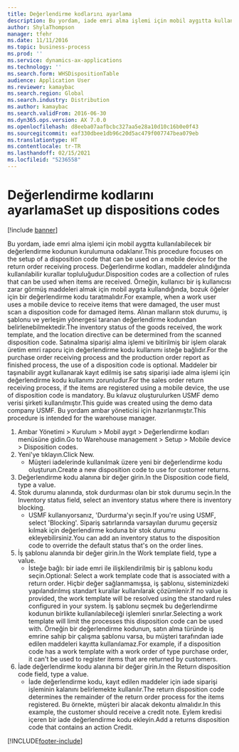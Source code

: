 ```yaml
---
title: Değerlendirme kodlarını ayarlama
description: Bu yordam, iade emri alma işlemi için mobil aygıtta kullanılabilecek bir değerlendirme kodunun kurulumuna odaklanır.
author: ShylaThompson
manager: tfehr
ms.date: 11/11/2016
ms.topic: business-process
ms.prod: ''
ms.service: dynamics-ax-applications
ms.technology: ''
ms.search.form: WHSDispositionTable
audience: Application User
ms.reviewer: kamaybac
ms.search.region: Global
ms.search.industry: Distribution
ms.author: kamaybac
ms.search.validFrom: 2016-06-30
ms.dyn365.ops.version: AX 7.0.0
ms.openlocfilehash: d8eeba07aafbcbc327aa5e28a10d10c16b0e0f43
ms.sourcegitcommit: eaf330dbee1db96c20d5ac479f007747bea079eb
ms.translationtype: HT
ms.contentlocale: tr-TR
ms.lasthandoff: 02/15/2021
ms.locfileid: "5236558"
---
```

# <a name="set-up-dispositions-codes"></a><span data-ttu-id="cdff6-103">Değerlendirme kodlarını ayarlama</span><span class="sxs-lookup"><span data-stu-id="cdff6-103">Set up dispositions codes</span></span>

[!include [banner](../../includes/banner.md)]

<span data-ttu-id="cdff6-104">Bu yordam, iade emri alma işlemi için mobil aygıtta kullanılabilecek bir değerlendirme kodunun kurulumuna odaklanır.</span><span class="sxs-lookup"><span data-stu-id="cdff6-104">This procedure focuses on the setup of a disposition code that can be used on a mobile device for the return order receiving process.</span></span> <span data-ttu-id="cdff6-105">Değerlendirme kodları, maddeler alındığında kullanılabilir kurallar topluluğudur.</span><span class="sxs-lookup"><span data-stu-id="cdff6-105">Disposition codes are a collection of rules that can be used when items are received.</span></span> <span data-ttu-id="cdff6-106">Örneğin, kullanıcı bir iş kullanıcısı zarar görmüş maddeleri almak için mobil aygıta kullandığında, bozuk öğeler için bir değerlendirme kodu taratmalıdır.</span><span class="sxs-lookup"><span data-stu-id="cdff6-106">For example, when a work user uses a mobile device to receive items that were damaged, the user must scan a disposition code for damaged items.</span></span> <span data-ttu-id="cdff6-107">Alınan malların stok durumu, iş şablonu ve yerleşim yönergesi taranan değerlendirme kodundan belirlenebilmektedir.</span><span class="sxs-lookup"><span data-stu-id="cdff6-107">The inventory status of the goods received, the work template, and the location directive can be determined from the scanned disposition code.</span></span> <span data-ttu-id="cdff6-108">Satınalma siparişi alma işlemi ve bitirilmiş bir işlem olarak üretim emri raporu için değerlendirme kodu kullanımı isteğe bağlıdır.</span><span class="sxs-lookup"><span data-stu-id="cdff6-108">For the purchase order receiving process and the production order report as finished process, the use of a disposition code is optional.</span></span> <span data-ttu-id="cdff6-109">Maddeler bir taşınabilir aygıt kullanarak kayıt edilmiş ise satış siparişi iade alma işlemi için değerlendirme kodu kullanımı zorunludur.</span><span class="sxs-lookup"><span data-stu-id="cdff6-109">For the sales order return receiving process, if the items are registered using a mobile device, the use of disposition code is mandatory.</span></span>  <span data-ttu-id="cdff6-110">Bu kılavuz oluşturulurken USMF demo verisi şirketi kullanılmıştır.</span><span class="sxs-lookup"><span data-stu-id="cdff6-110">This guide was created using the demo data company USMF.</span></span> <span data-ttu-id="cdff6-111">Bu yordam ambar yöneticisi için hazırlanmıştır.</span><span class="sxs-lookup"><span data-stu-id="cdff6-111">This procedure is intended for the warehouse manager.</span></span> 

1. <span data-ttu-id="cdff6-112">Ambar Yönetimi > Kurulum > Mobil aygıt > Değerlendirme kodları menüsüne gidin.</span><span class="sxs-lookup"><span data-stu-id="cdff6-112">Go to Warehouse management > Setup > Mobile device > Disposition codes.</span></span>
2. <span data-ttu-id="cdff6-113">Yeni'ye tıklayın.</span><span class="sxs-lookup"><span data-stu-id="cdff6-113">Click New.</span></span>
    * <span data-ttu-id="cdff6-114">Müşteri iadelerinde kullanılmak üzere yeni bir değerlendirme kodu oluşturun.</span><span class="sxs-lookup"><span data-stu-id="cdff6-114">Create a new disposition code to use for customer returns.</span></span>  
3. <span data-ttu-id="cdff6-115">Değerlendirme kodu alanına bir değer girin.</span><span class="sxs-lookup"><span data-stu-id="cdff6-115">In the Disposition code field, type a value.</span></span>
4. <span data-ttu-id="cdff6-116">Stok durumu alanında, stok durdurması olan bir stok durumu seçin.</span><span class="sxs-lookup"><span data-stu-id="cdff6-116">In the Inventory status field, select an inventory status where there is inventory blocking.</span></span>
    * <span data-ttu-id="cdff6-117">USMF kullanıyorsanız, 'Durdurma'yı seçin.</span><span class="sxs-lookup"><span data-stu-id="cdff6-117">If you're using USMF, select 'Blocking'.</span></span> <span data-ttu-id="cdff6-118">Sipariş satırlarında varsayılan durumu geçersiz kılmak için değerlendirme koduna bir stok durumu ekleyebilirsiniz.</span><span class="sxs-lookup"><span data-stu-id="cdff6-118">You can add an inventory status to the disposition code to override the default status that's on the order lines.</span></span>  
5. <span data-ttu-id="cdff6-119">İş şablonu alanında bir değer girin.</span><span class="sxs-lookup"><span data-stu-id="cdff6-119">In the Work template field, type a value.</span></span>
    * <span data-ttu-id="cdff6-120">İsteğe bağlı: bir iade emri ile ilişkilendirilmiş bir iş şablonu kodu seçin.</span><span class="sxs-lookup"><span data-stu-id="cdff6-120">Optional: Select a work template code that is associated with a return order.</span></span> <span data-ttu-id="cdff6-121">Hiçbir değer sağlanmamışsa, iş şablonu, sisteminizdeki yapılandırılmış standart kurallar kullanılarak çözümlenir.</span><span class="sxs-lookup"><span data-stu-id="cdff6-121">If no value is provided, the work template will be resolved using the standard rules configured in your system.</span></span> <span data-ttu-id="cdff6-122">İş şablonu seçmek bu değerlendirme kodunun birlikte kullanılabileceği işlemleri sınırlar.</span><span class="sxs-lookup"><span data-stu-id="cdff6-122">Selecting a work template will limit the processes this disposition code can be used with.</span></span> <span data-ttu-id="cdff6-123">Örneğin bir değerlendirme kodunun, satın alma türünde iş emrine sahip bir çalışma şablonu varsa, bu müşteri tarafından iade edilen maddeleri kayıtta kullanılamaz.</span><span class="sxs-lookup"><span data-stu-id="cdff6-123">For example, if a disposition code has a work template with a work order of type purchase order, it can't be used to register items that are returned by customers.</span></span>  
6. <span data-ttu-id="cdff6-124">İade değerlendirme kodu alanına bir değer girin.</span><span class="sxs-lookup"><span data-stu-id="cdff6-124">In the Return disposition code field, type a value.</span></span>
    * <span data-ttu-id="cdff6-125">İade değerlendirme kodu, kayıt edilen maddeler için iade siparişi işleminin kalanını belirlemekte kullanılır.</span><span class="sxs-lookup"><span data-stu-id="cdff6-125">The return disposition code determines the remainder of the return order process for the items registered.</span></span> <span data-ttu-id="cdff6-126">Bu örnekte, müşteri bir alacak dekontu almalıdır.</span><span class="sxs-lookup"><span data-stu-id="cdff6-126">In this example, the customer should receive a credit note.</span></span> <span data-ttu-id="cdff6-127">Eylem kredisi içeren bir iade değerlendirme kodu ekleyin.</span><span class="sxs-lookup"><span data-stu-id="cdff6-127">Add a returns disposition code that contains an action Credit.</span></span>  



[!INCLUDE[footer-include](../../../includes/footer-banner.md)]